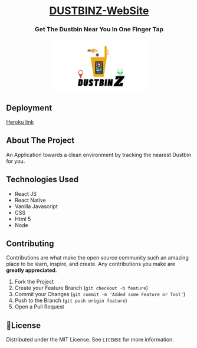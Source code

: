 <h1 align="center"> <ins>DUSTBINZ-WebSite</ins> </h1>
<h3 align="center">Get The Dustbin Near You In One Finger Tap</h3>
<p align="center">
  <a>
    <img src="./assets/img/logo1.png" width="50%" height="50%"/>
  </a>
</p>

## Deployment

[Heroku link](https://dustbinz.herokuapp.com/)

## About The Project

An Application towards a clean environment by tracking the nearest Dustbin for you.

## Technologies Used

- React JS
- React Native
- Vanilla Javascript
- CSS
- Html 5
- Node

## Contributing

Contributions are what make the open source community such an amazing place to be learn, inspire, and create. Any contributions you make are **greatly appreciated**.

1. Fork the Project
2. Create your Feature Branch (`git checkout -b feature`)
3. Commit your Changes (`git commit -m 'Added some Feature or Tool'`)
4. Push to the Branch (`git push origin feature`)
5. Open a Pull Request

## 📜License

Distributed under the MIT License. See `LICENSE` for more information.
